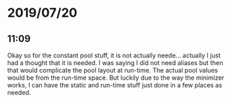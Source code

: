 # 2019/07/20

## 11:09

Okay so for the constant pool stuff, it is not actually neede... actually I
just had a thought that it is needed. I was saying I did not need aliases
but then that would complicate the pool layout at run-time. The actual
pool values would be from the run-time space. But luckily due to the way
the minimizer works, I can have the static and run-time stuff just done
in a few places as needed.
